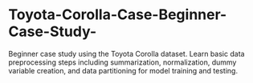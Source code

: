 # Toyota-Corolla-Case-Beginner-Case-Study-
Beginner case study using the Toyota Corolla dataset. Learn basic data preprocessing steps including summarization, normalization, dummy variable creation, and data partitioning for model training and testing.
